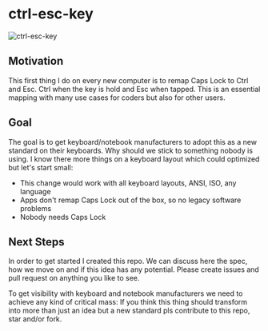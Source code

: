 # ctrl-esc-key
![ctrl-esc-key](https://user-images.githubusercontent.com/52068414/59911808-0cb62b00-9415-11e9-81f0-9d223ffb64d3.png)

## Motivation
This first thing I do on every new computer is to remap Caps Lock to Ctrl and Esc. Ctrl when the key is hold and Esc when tapped. This is an essential mapping with many use cases for coders but also for other users.

## Goal
The goal is to get keyboard/notebook manufacturers to adopt this as a new standard on their keyboards. Why should we stick to something nobody is using. I know there more things on a keyboard layout which could optimized but let's start small:

- This change would work with all keyboard layouts, ANSI, ISO, any language
- Apps don't remap Caps Lock out of the box, so no legacy software problems
- Nobody needs Caps Lock

## Next Steps
In order to get started I created this repo. We can discuss here the spec, how we move on and if this idea has any potential. Please create issues and pull request on anything you like to see.

To get visibility with keyboard and notebook manufacturers we need to achieve any kind of critical mass: If you think this thing should transform into more than just an idea but a new standard pls contribute to this repo, star and/or fork.
